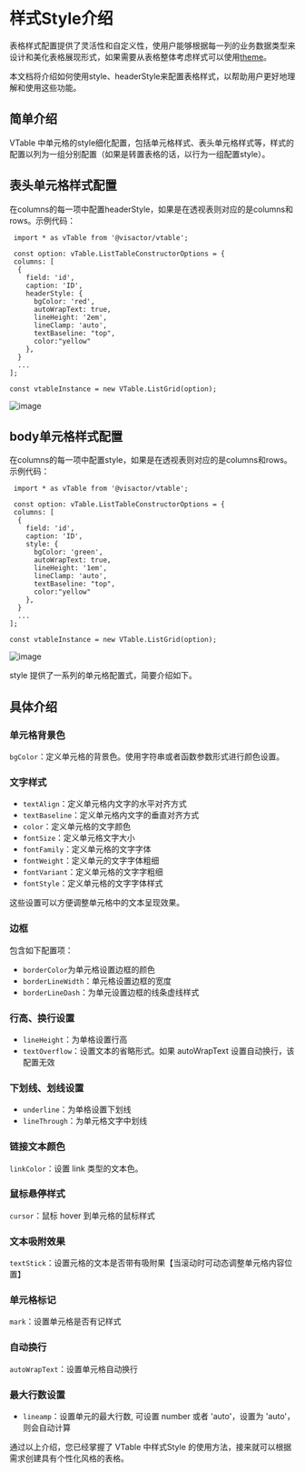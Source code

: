 # 样式Style介绍

表格样式配置提供了灵活性和自定义性，使用户能够根据每一列的业务数据类型来设计和美化表格展现形式，如果需要从表格整体考虑样式可以使用[theme](url)。

本文档将介绍如何使用style、headerStyle来配置表格样式，以帮助用户更好地理解和使用这些功能。

## 简单介绍

VTable 中单元格的style细化配置，包括单元格样式、表头单元格样式等，样式的配置以列为一组分别配置（如果是转置表格的话，以行为一组配置style）。

## 表头单元格样式配置

在columns的每一项中配置headerStyle，如果是在透视表则对应的是columns和rows。示例代码：

     import * as vTable from '@visactor/vtable';

     const option: vTable.ListTableConstructorOptions = {
     columns: [
      {
        field: 'id',
        caption: 'ID',
        headerStyle: {
          bgColor: 'red',
          autoWrapText: true,
          lineHeight: '2em',
          lineClamp: 'auto',
          textBaseline: "top",
          color:"yellow"
        },
      }
      ...
    ];

    const vtableInstance = new VTable.ListGrid(option);

![image](https://lf9-dp-fe-cms-tos.byteorg.com/obj/bit-cloud/0a2e223bdcd7410c08f6a6a0b.png)

## body单元格样式配置

在columns的每一项中配置style，如果是在透视表则对应的是columns和rows。示例代码：

     import * as vTable from '@visactor/vtable';

     const option: vTable.ListTableConstructorOptions = {
     columns: [
      {
        field: 'id',
        caption: 'ID',
        style: {
          bgColor: 'green',
          autoWrapText: true,
          lineHeight: '1em',
          lineClamp: 'auto',
          textBaseline: "top",
          color:"yellow"
        },
      }
      ...
    ];

    const vtableInstance = new VTable.ListGrid(option);

![image](https://lf9-dp-fe-cms-tos.byteorg.com/obj/bit-cloud/a2c7623458257d15626270908.png)

style 提供了一系列的单元格配置式，简要介绍如下。

## 具体介绍

### 单元格背景色

`bgColor`：定义单元格的背景色。使用字符串或者函数参数形式进行颜色设置。

### 文字样式

*   `textAlign`：定义单元格内文字的水平对齐方式
*   `textBaseline`：定义单元格内文字的垂直对齐方式
*   `color`：定义单元格的文字颜色
*   `fontSize`：定义单元格文字大小
*   `fontFamily`：定义单元格的文字字体
*   `fontWeight`：定义单元的文字字体粗细
*   `fontVariant`：定义单元格的文字字粗细
*   `fontStyle`：定义单元格的文字字体样式

这些设置可以方便调整单元格中的文本呈现效果。

### 边框

包含如下配置项：

*   `borderColor`为单元格设置边框的颜色
*   `borderLineWidth`：单元格设置边框的宽度
*   `borderLineDash`：为单元设置边框的线条虚线样式

### 行高、换行设置

*   `lineHeight`：为单格设置行高
*   `textOverflow`：设置文本的省略形式。如果 autoWrapText 设置自动换行，该配置无效

### 下划线、划线设置

*   `underline`：为单格设置下划线
*   `lineThrough`：为单元格文字中划线

### 链接文本颜色

`linkColor`：设置 link 类型的文本色。

### 鼠标悬停样式

`cursor`：鼠标 hover 到单元格的鼠标样式

### 文本吸附效果

`textStick`：设置元格的文本是否带有吸附果【当滚动时可动态调整单元格内容位置】

### 单元格标记

`mark`：设置单元格是否有记样式

### 自动换行

`autoWrapText`：设置单元格自动换行

### 最大行数设置

*   `lineamp`：设置单元的最大行数, 可设置 number 或者 'auto'，设置为 'auto'，则会自动计算

通过以上介绍，您已经掌握了 VTable  中样式Style 的使用方法，接来就可以根据需求创建具有个性化风格的表格。
